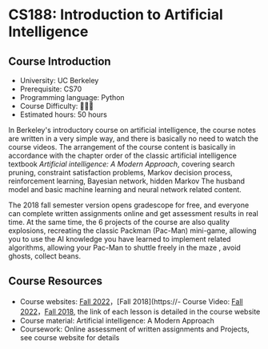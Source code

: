 # CS188: Introduction to Artificial Intelligence

## Course Introduction

- University: UC Berkeley
- Prerequisite: CS70
- Programming language: Python
- Course Difficulty: 🌟🌟🌟
- Estimated hours: 50 hours

In Berkeley's introductory course on artificial intelligence, the course notes are written in a very simple way, and there is basically no need to watch the course videos. The arrangement of the course content is basically in accordance with the chapter order of the classic artificial intelligence textbook *Artificial intelligence: A Modern Approach*, covering search pruning, constraint satisfaction problems, Markov decision process, reinforcement learning, Bayesian network, hidden Markov The husband model and basic machine learning and neural network related content.

The 2018 fall semester version opens gradescope for free, and everyone can complete written assignments online and get assessment results in real time. At the same time, the 6 projects of the course are also quality explosions, recreating the classic Packman (Pac-Man) mini-game, allowing you to use the AI knowledge you have learned to implement related algorithms, allowing your Pac-Man to shuttle freely in the maze , avoid ghosts, collect beans.

## Course Resources

- Course websites: [Fall 2022](https://inst.eecs.berkeley.edu/~cs188/fa22/)，[Fall 2018](https://- Course Video: [Fall 2022](https://inst.eecs.berkeley.edu/~cs188/fa22/)，[Fall 2018](https://inst.eecs.berkeley.edu/~cs188/fa18/index.html), the link of each lesson is detailed in the course website
- Course material: Artificial intelligence: A Modern Approach
- Coursework: Online assessment of written assignments and Projects, see course website for details
